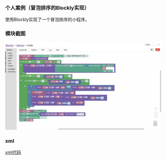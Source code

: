 ### 个人案例（冒泡排序的Blockly实现）

使用Blockly实现了一个冒泡排序的小程序。

### 模块截图

![](/assets/BubbleSort(Blockly).png)

### xml

[xml代码](https://raw.githubusercontent.com/hopeful0/LZURobot1/master/Blockly%20Programs/%E7%8E%8B%E8%BE%B0.xml)